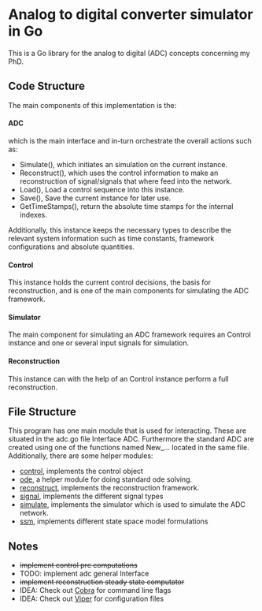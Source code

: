 # Analog to digital converter simulator in Go
This is a Go library for the analog to digital (ADC) concepts concerning my PhD.

## Code Structure
The main components of this implementation is the:
#### ADC
which is the main interface and in-turn orchestrate the overall actions such as:
  - Simulate(), which initiates an simulation on the current instance.
  - Reconstruct(), which uses the control information to make an reconstruction of signal/signals that where feed into the network.
  - Load(), Load a control sequence into this instance.
  - Save(), Save the current instance for later use.
  - GetTimeStamps(), return the absolute time stamps for the internal indexes.

Additionally, this instance keeps the necessary types to describe the relevant system
information such as time constants, framework configurations and absolute quantities.


#### Control
This instance holds the current control decisions, the basis for reconstruction, and is one of
the main components for simulating the ADC framework.

#### Simulator
The main component for simulating an ADC framework requires an Control instance and
one or several input signals for simulation.

#### Reconstruction
This instance can with the help of an Control instance perform a full reconstruction.

## File Structure
This program has one main module that is used for interacting. These are
situated in the adc.go file Interface ADC. Furthermore the standard ADC
are created using one of the functions named New_... located in the same file. Additionally, there are some helper modules:
- [control](control/README.md), implements the control object
- [ode](ode/README.md), a helper module for doing standard ode solving.
- [reconstruct](reconstruct/README.md), implements the reconstruction framework.
- [signal](signal/README.md), implements the different signal types
- [simulate](simulate/README.md), implements the simulator which is used to simulate the ADC network.
- [ssm](ssm/README.md), implements different state space model formulations


## Notes
- ~~implement control pre computations~~
- TODO: implement adc general Interface
- ~~implement reconstruction steady state computator~~
- IDEA: Check out [Cobra](https://github.com/spf13/cobra) for command line flags
- IDEA: Check out [Viper](https://github.com/spf13/viper) for configuration files
